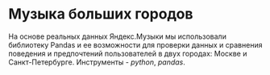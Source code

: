 # Музыка больших городов

На основе реальных данных Яндекс.Музыки мы использовали библиотеку Pandas и ее возможности для проверки данных и сравнения поведения и предпочтений пользователей в двух городах: Москве и Санкт-Петербурге.
Инструменты - *python*, *pandas*.

